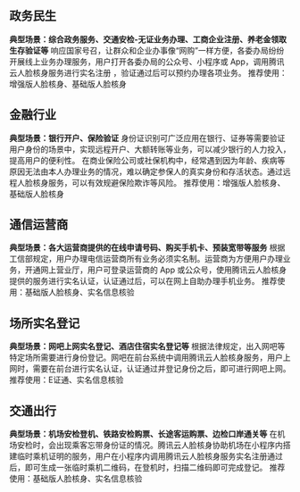 ## 政务民生
**典型场景：综合政务服务、交通安检-无证业务办理、工商企业注册、养老金领取生存验证等**
响应国家号召，让群众和企业办事像“网购”一样方便，各委办局纷纷开展线上业务办理服务，用户打开各委办局的公众号、小程序或 App，调用腾讯云人脸核身服务进行实名注册 ，验证通过后可以预约办理各项业务。
推荐使用：增强版人脸核身、基础版人脸核身

## 金融行业
**典型场景：银行开户、保险验证**
身份证识别可广泛应用在银行、证券等需要验证用户身份的场景中，实现远程开户、大额转账等业务，可以减少银行的人力投入，提高用户的便利性。
在商业保险公司或社保机构中，经常遇到因为年龄、疾病等原因无法由本人办理业务的情况，难以确定参保人的真实身份和存活状态。通过远程人脸核身服务，可以有效规避保险欺诈等风险。
推荐使用：增强版人脸核身、基础版人脸核身


## 通信运营商
**典型场景：各大运营商提供的在线申请号码、购买手机卡、预装宽带等服务**
根据工信部规定，用户办理电信运营商所有业务必须实名制。运营商为方便用户办理业务，开通网上营业厅，用户可登录运营商的 App 或公众号，使用腾讯云人脸核身提供的服务进行实名认证，认证通过后，可以在网上自助办理手机业务。 
推荐使用：基础版人脸核身、实名信息核验

## 场所实名登记
**典型场景：网吧上网实名登记、酒店住宿实名登记等**
根据法律规定，出入网吧等特定场所需要进行身份登记。网吧在前台系统中调用腾讯云人脸核身服务，用户上网时，需要在前台进行实名认证，认证通过并登记身份之后，即可进行网吧上网。
推荐使用：E证通、实名信息核验

## 交通出行
**典型场景：机场安检登机、铁路安检购票、长途客运购票、边检口岸通关等**
在机场安检时，会出现乘客忘带身份证的情况。腾讯云人脸核身协助机场在小程序内搭建临时乘机证明的服务，用户在小程序内调用腾讯云人脸核身服务实名注册通过后，即可生成一张临时乘机二维码，在登机时，扫描二维码即可完成登记。
推荐使用：基础版人脸核身、实名信息核验




